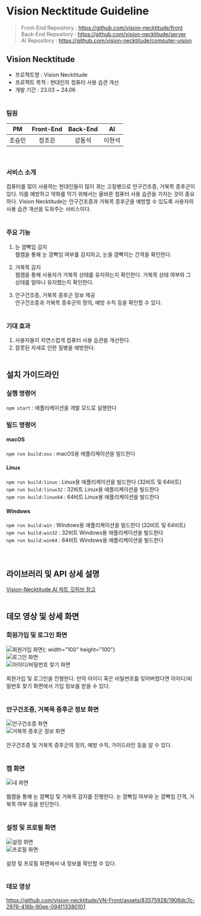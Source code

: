 # Vision Necktitude Guideline
> Front-End Repository : https://github.com/vision-necktitude/front <br>
> Back-End Repository : https://github.com/vision-necktitude/server <br>
> AI Repository : https://github.com/vision-necktitude/computer-vision <br>

## Vision Necktitude
- 프로젝트명 : Vision Necktitude
- 프로젝트 목적 : 현대인의 컴퓨터 사용 습관 개선
- 개발 기간 : 23.03 ~ 24.06
<br><br>

### 팀원
| PM | Front-End | Back-End | AI |
|:--:|:--:|:--:|:--:|
| 조승민 |  정조은  | 강동석 | 이현석 |
<br>

### 서비스 소개
컴퓨터를 많이 사용하는 현대인들이 많이 겪는 고질병으로 안구건조증, 거북목 증후군이 있다. 이를 예방하고 악화를 막기 위해서는 올바른 컴퓨터 사용 습관을 가지는 것이 중요하다. Vision Necktitude는 안구건조증과 거북목 증후군을 예방할 수 있도록 사용자의 사용 습관 개선을 도와주는 서비스이다. 
<br><br>

### 주요 기능
1. 눈 깜빡임 감지 <br>
웹캠을 통해 눈 깜빡임 여부를 감지하고, 눈을 깜빡이는 간격을 확인한다.

2. 거북목 감지 <br>
웹캠을 통해 사용자가 거북목 상태를 유지하는지 확인한다. 거북목 상태 여부와 그 상태를 얼마나 유지했는지 확인한다.

3. 안구건조증, 거북목 증후군 정보 제공 <br>
안구건조증과 거북목 증후군의 정의, 예방 수칙 등을 확인할 수 있다.
<br><br>

### 기대 효과
1. 사용자들이 자연스럽게 컴퓨터 사용 습관을 개선한다.
2. 잘못된 자세로 인한 질병을 예방한다.
<br><br>

## 설치 가이드라인
### 실행 명령어
`npm start` : 애플리케이션을 개발 모드로 실행한다
<br>

### 빌드 명령어
#### macOS
`npm run build:osx` : macOS용 애플리케이션을 빌드한다 <br>

#### Linux
`npm run build:linux` : Linux용 애플리케이션을 빌드한다 (32비트 및 64비트) <br>
`npm run build:linux32` : 32비트 Linux용 애플리케이션을 빌드한다 <br>
`npm run build:linux64` : 64비트 Linux용 애플리케이션을 빌드한다 <br>

#### Windows
`npm run build:win` : Windows용 애플리케이션을 빌드한다 (32비트 및 64비트) <br>
`npm run build:win32` : 32비트 Windows용 애플리케이션을 빌드한다 <br>
`npm run build:win64` : 64비트 Windows용 애플리케이션을 빌드한다 <br>
<br><br>

## 라이브러리 및 API 상세 설명
[Vision-Necktitude AI 파트 깃허브 참고](https://github.com/vision-necktitude/computer-vision)
<br><br>

## 데모 영상 및 상세 화면
### 회원가입 및 로그인 화면
![회원가입 화면](https://github.com/vision-necktitude/front/assets/83575928/66123834-6838-4bc3-9dc9-cb45ee30fa6a){: width="100" height="100"} <br>
![로그인 화면](https://github.com/vision-necktitude/front/assets/83575928/eb6364d3-6fd7-43e8-8ae2-48069a494ceb) <br>
![아이디/비밀번호 찾기 화면](https://github.com/vision-necktitude/front/assets/83575928/69007ce0-3077-4d82-934e-09ca2b5cff01) <br>
<br>
회원가입 및 로그인을 진행한다. 만약 아이디 혹은 비밀번호를 잊어버렸다면 아이디/비밀번호 찾기 화면에서 가입 정보를 받을 수 있다.
<br><br>

### 안구건조증, 거북목 증후군 정보 화면
![안구건조증 화면](https://github.com/vision-necktitude/front/assets/83575928/df1a2791-9e21-4c95-a8bb-003bc153ccd6) <br>
![거북목 증후군 정보 화면](https://github.com/vision-necktitude/front/assets/83575928/14fad4d9-155b-4175-ad84-cc9f9c9590d4) <br>
<br>
안구건조증 및 거북목 증후군의 정의, 예방 수칙, 가이드라인 등을 알 수 있다.
<br><br>

### 캠 화면
![내 화면](https://github.com/vision-necktitude/front/assets/83575928/2b1a0dbc-7320-4c4f-8638-72d4f25c5ff0) <br>
<br>
웹캠을 통해 눈 깜빡임 및 거북목 감지를 진행한다. 눈 깜빡임 여부와 눈 깜빡임 간격, 거북목 여부 등을 판단한다.
<br><br>

### 설정 및 프로필 화면
![설정 화면](https://github.com/vision-necktitude/front/assets/83575928/2d6a9555-42e9-469f-a8de-e2e99eee24f3) <br>
![프로필 화면](https://github.com/vision-necktitude/front/assets/83575928/ec12acc2-19eb-42ca-a2bc-7afd8aed6ff6) <br>
<br>
설정 및 프로필 화면에서 내 정보를 확인할 수 있다.
<br><br>

### 데모 영상
https://github.com/vision-necktitude/VN-Front/assets/83575928/1906dc7c-2976-416b-90ee-094f13380101